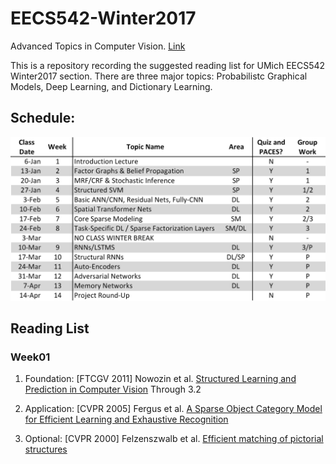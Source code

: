 # EECS542-Winter2017
Advanced Topics in Computer Vision. [Link](http://web.eecs.umich.edu/~jjcorso/t/542W17/)

This is a repository recording the suggested reading list for UMich EECS542 Winter2017 section. There are three major topics: Probabilistc Graphical Models, Deep Learning, and Dictionary Learning.

## Schedule:

<img src="schedule.gif">

## Reading List
### Week01
1) Foundation: [FTCGV 2011] Nowozin et al. [Structured Learning and Prediction in Computer Vision](http://citeseerx.ist.psu.edu/viewdoc/download?doi=10.1.1.636.2651&rep=rep1&type=pdf) Through 3.2

2) Application: [CVPR 2005] Fergus et al. [A Sparse Object Category Model for Efficient Learning and Exhaustive Recognition](http://www.robots.ox.ac.uk:5000/~vgg/publications/papers/fergus05.pdf)

3) Optional: [CVPR 2000] Felzenszwalb et al. [Efficient matching of pictorial structures](http://www.cs.utexas.edu/users/grauman/courses/spring2007/395T/papers/pedro_cvpr2000.pdf)
